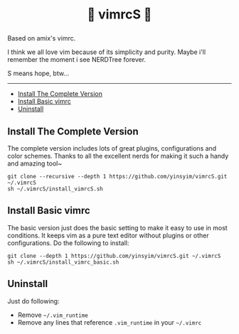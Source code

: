# <p align="center"> :dolphin: vimrcS :whale2: </p>
  
Based on amix's vimrc.

I think we all love vim because of its simplicity and purity. Maybe i'll remember the moment i see NERDTree forever.

S means hope, btw...

-----


* [Install The Complete Version](#install-the-complete-version)
* [Install Basic vimrc](#install-basic-vimrc)
* [Uninstall](#uninstall)


## Install The Complete Version
The complete version includes lots of great plugins, configurations and color schemes. Thanks to all the excellent nerds for making it such a handy and amazing tool~ 

	git clone --recursive --depth 1 https://github.com/yinsyim/vimrcS.git ~/.vimrcS
	sh ~/.vimrcS/install_vimrcS.sh


## Install Basic vimrc
The basic version just does the basic setting to make it easy to use in most conditions. It keeps vim as a pure text editor without plugins or other configurations. Do the following to install:
    
    git clone --depth 1 https://github.com/yinsyim/vimrcS.git ~/.vimrcS
	sh ~/.vimrcS/install_vimrc_basic.sh


## Uninstall

Just do following:
* Remove `~/.vim_runtime`
* Remove any lines that reference `.vim_runtime` in your `~/.vimrc`
